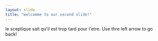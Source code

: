 ```yaml
---
layout: slide
title: "welcomme to our second slide!"
---
```

le sceptique sait qu'il est trop tard pour l'etre.
Use thre left arrow to go back!
